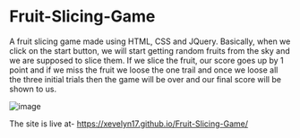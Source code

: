 # Fruit-Slicing-Game
A fruit slicing game made using HTML, CSS and JQuery. Basically, when we click on the start button, we will start getting random fruits from the sky and we are supposed to slice them. If we slice the fruit, our score goes up by 1 point and if we miss the fruit we loose the one trail and once we loose all the three initial trials then the game will be over and our final score will be shown to us.

![image](https://github.com/Xevelyn17/Fruit-Slicing-Game/assets/156883894/fa663e32-18be-4187-8146-1148c3e6ead6)

The site is live at- https://xevelyn17.github.io/Fruit-Slicing-Game/
